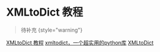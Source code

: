 # XMLtoDict 教程

<show-structure depth="2"/>

> 待补充
{style="warning"}

<seealso>
<category ref="ref_docs">
  <a href="https://mp.weixin.qq.com/s/173wzx_poapGr9LCGM45yw">XMLtoDict 教程</a>
  <a href="https://mp.weixin.qq.com/s/ExM1ft42aFmFxml5DSX6rA">xmltodict，一个超实用的python库</a>
</category>
<category ref="ref_github">
    <a href="https://github.com/martinblech/xmltodict">XMLtoDict</a>
</category>
</seealso>

